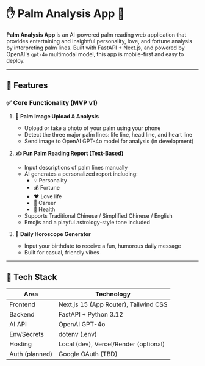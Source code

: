 # ✋ Palm Analysis App 🌟

**Palm Analysis App** is an AI-powered palm reading web application that provides entertaining and insightful personality, love, and fortune analysis by interpreting palm lines. Built with FastAPI + Next.js, and powered by OpenAI's `gpt-4o` multimodal model, this app is mobile-first and easy to deploy.

---

## 🧠 Features

### ✅ Core Functionality (MVP v1)

1. **📸 Palm Image Upload & Analysis**  
   - Upload or take a photo of your palm using your phone  
   - Detect the three major palm lines: life line, head line, and heart line  
   - Send image to OpenAI GPT-4o model for analysis (in development)

2. **✍️ Fun Palm Reading Report (Text-Based)**  
   - Input descriptions of palm lines manually  
   - AI generates a personalized report including:
     - 💡 Personality  
     - 💰 Fortune  
     - ❤️ Love life  
     - 💼 Career  
     - 💪 Health  
   - Supports Traditional Chinese / Simplified Chinese / English  
   - Emojis and a playful astrology-style tone included  

3. **🔮 Daily Horoscope Generator**  
   - Input your birthdate to receive a fun, humorous daily message  
   - Built for casual, friendly vibes

---

## 🔧 Tech Stack

| Area        | Technology             |
|-------------|------------------------|
| Frontend    | Next.js 15 (App Router), Tailwind CSS |
| Backend     | FastAPI + Python 3.12  |
| AI API      | OpenAI GPT-4o          |
| Env/Secrets | dotenv (.env)          |
| Hosting     | Local (dev), Vercel/Render (optional) |
| Auth (planned) | Google OAuth (TBD)  |